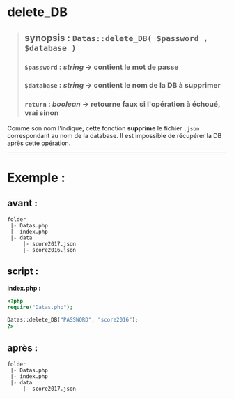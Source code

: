 # delete_DB

> ## synopsis : `Datas::delete_DB( $password , $database )`
> ### `$password` : *string* -> contient le mot de passe
> ### `$database` : *string* -> contient le nom de la DB à supprimer
> ### `return` : *boolean* -> retourne faux si l'opération à échoué, vrai sinon

Comme son nom l'indique, cette fonction **supprime** le fichier `.json` correspondant au nom de la database. Il est impossible de récupérer la DB après cette opération.

---

# Exemple : 

## avant :

```
folder
 |- Datas.php
 |- index.php
 |- data
     |- score2017.json
     |- score2016.json
```

## script :

**index.php :**
```php
<?php
require("Datas.php");

Datas::delete_DB("PASSWORD", "score2016");
?>
```

## après :

```
folder
 |- Datas.php
 |- index.php
 |- data
     |- score2017.json
```